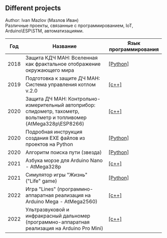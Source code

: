 ## Different projects
Author: Ivan Mazlov (Мазлов Иван)<br>
Различные проекты, связанные с программированием, IoT, Arduino\ESP\STM, автоматизациями.<br>

Год | Название | Язык программирования
-- | -- | -- 
2018 | Защита КДЧ МАН: Вселенная как фрактальное отображение окружающего мира | [[Python]](./MAH/Fractals_2018/)
2019 | Подготовка к защите ДЧ МАН: Система управления котлом v.2.0 | [[c++]](./MAH/Boiler_ACS_2019/)
2020 | Защита ДЧ МАН: Контрольно-измерительный автоприбор: спидометр, тахометр, вольтметр и топливомер (AtMega328p\ESP8266)  | [[c++]](./MAH/AutoPribor_2020/)
2020 | Подробная инструкция создания EXE файлов из проектов на Python | [[Python]](./PY2EXE/)
2020 | Алгоритм поиска пути (звезда) | [[Python]](./PathFind22/)
2021 | Азбука морзе для Arduino Nano - AtMega328p  | [[c++]](./MorzeArduinoNano/)
2021 | Симулятор игры "Жизнь" ("Life" game) | [[Python]](./LifeSimulator/)
2022 | Игра "Lines" (программно-аппаратная реализация на Arduino Mega - AtMega2560) | [[c++]](./LinesArduino2560/)
2022 | Ультразвуковой и инфракрасный дальномер (программно-аппаратная реализация на Arduino Pro Mini) | [[c++]](./Rangefinder/)
